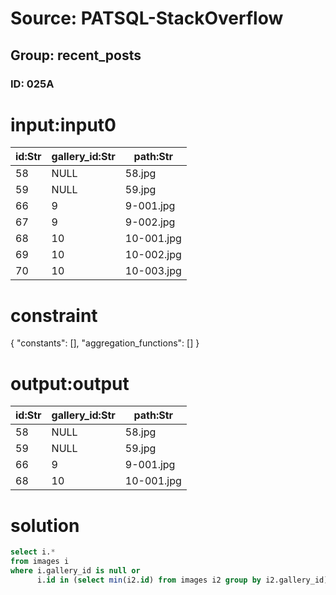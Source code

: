 # Source: PATSQL-StackOverflow
## Group: recent_posts
### ID: 025A

# input:input0

| id:Str | gallery_id:Str | path:Str |
|---|---|---|
| 58 | NULL | 58.jpg |
| 59 | NULL | 59.jpg |
| 66 | 9 | 9-001.jpg |
| 67 | 9 | 9-002.jpg |
| 68 | 10 | 10-001.jpg |
| 69 | 10 | 10-002.jpg |
| 70 | 10 | 10-003.jpg |

# constraint

{
  "constants": [],
  "aggregation_functions": []
}

# output:output

| id:Str | gallery_id:Str | path:Str |
|---|---|---|
| 58 | NULL | 58.jpg |
| 59 | NULL | 59.jpg |
| 66 | 9 | 9-001.jpg |
| 68 | 10 | 10-001.jpg |

# solution

```sql
select i.*
from images i
where i.gallery_id is null or
      i.id in (select min(i2.id) from images i2 group by i2.gallery_id);
```
